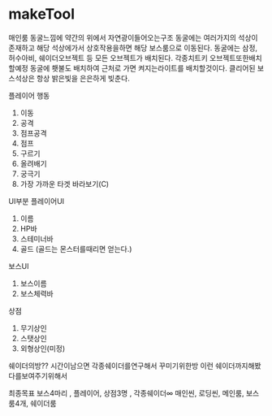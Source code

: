 # makeTool

매인룸
동굴느낌에 약간의 위에서 자연광이들어오는구조
동굴에는 여러가지의 석상이존재하고 해당 석상에가서 상호작용을하면 해당 보스룸으로 이동된다.
동굴에는 삼정, 허수아비, 쉐이더오브젝트 등 모든 오브젝트가 배치된다.
각종치트키 오브젝트또한배치할예정
동굴에 횃불도 배치하여 근처로 가면 켜지는라이트를 배치할것이다.
클리어된 보스석상은 항상 밝은빛을 은은하게 빚춘다.


플레이어 행동
1. 이동
2. 공격
3. 점프공격
4. 점프
5. 구르기
6. 올려배기
7. 궁극기
8. 가장 가까운 타겟 바라보기(C)

UI부분
플레이어UI
1. 이름
2. HP바
3. 스테미너바
4. 골드 (골드는 몬스터를때리면 얻는다.)


보스UI
1. 보스이름
2. 보스체력바

상점
1. 무기상인
2. 스탯상인
3. 외형상인(미정)


쉐이더의방??
시간이남으면 각종쉐이더를연구해서 꾸미기위한방 이런 쉐이더까지해봤다를보여주기위해서


최종목표
보스4마리 , 플레이어, 상점3명 , 각종쉐이더∞
매인씬, 로딩씬, 메인룸, 보스룸4개, 쉐이더룸
















